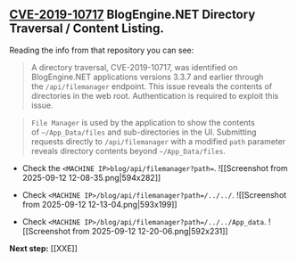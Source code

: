 
## [CVE-2019-10717](https://github.com/irbishop/CVEs/blob/master/2019-10717/README.md) BlogEngine.NET Directory Traversal / Content Listing.

Reading the info from that repository you can see:

> A directory traversal, CVE-2019-10717, was identified on BlogEngine.NET applications versions 3.3.7 and earlier through the `/api/filemanager` endpoint. This issue reveals the contents of directories in the web root. Authentication is required to exploit this issue.

> `File Manager` is used by the application to show the contents of `~/App_Data/files` and sub-directories in the UI. Submitting requests directly to `/api/filemanager` with a modified `path` parameter reveals directory contents beyond `~/App_Data/files`.

- Check the `<MACHINE IP>blog/api/filemanager?path=`.
	![[Screenshot from 2025-09-12 12-08-35.png|594x282]]

- Check `<MACHINE IP>/blog/api/filemanager?path=/../../`.
	![[Screenshot from 2025-09-12 12-13-04.png|593x199]]
	

- Check `<MACHINE IP>/blog/api/filemanager?path=/../../App_data`.
	![[Screenshot from 2025-09-12 12-20-06.png|592x231]]



**Next step:** [[XXE]]
